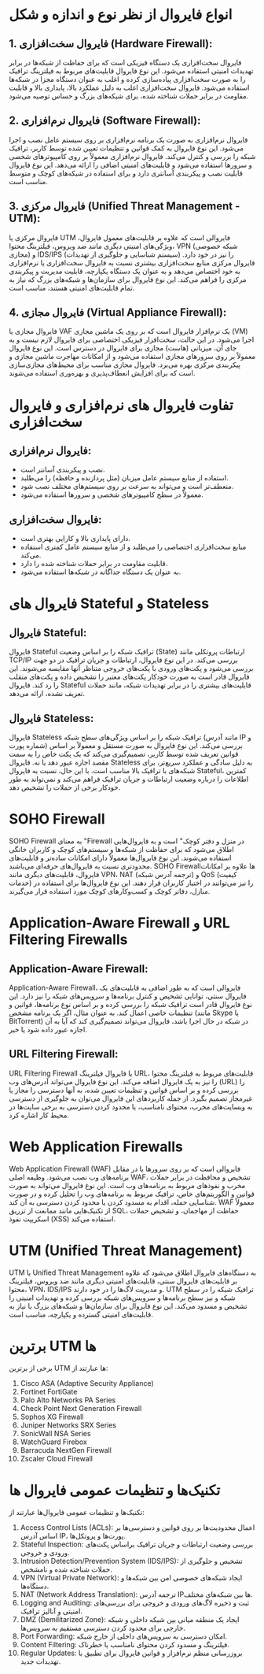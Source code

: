 # انواع فایروال از نظر نوع و اندازه و شکل

## 1. فایروال سخت‌افزاری (Hardware Firewall):
فایروال سخت‌افزاری یک دستگاه فیزیکی است که برای حفاظت از شبکه‌ها در برابر تهدیدات امنیتی استفاده می‌شود. این نوع فایروال قابلیت‌های مربوط به فیلترینگ ترافیک را به صورت سخت‌افزاری پیاده‌سازی کرده و اغلب به عنوان دستگاه مجزا در شبکه‌ها استفاده می‌شود. فایروال سخت‌افزاری اغلب به دلیل عملکرد بالا، پایداری بالا و قابلیت مقاومت در برابر حملات شناخته شده، برای شبکه‌های بزرگ و حساس توصیه می‌شود.

## 2. فایروال نرم‌افزاری (Software Firewall):
فایروال نرم‌افزاری به صورت یک برنامه نرم‌افزاری بر روی سیستم عامل نصب و اجرا می‌شود. این نوع فایروال به کمک قوانین و تنظیمات تعیین شده توسط کاربر، ترافیک شبکه را بررسی و کنترل می‌کند. فایروال نرم‌افزاری معمولاً بر روی کامپیوترهای شخصی و سرورها استفاده می‌شود و قابلیت‌های امنیتی اضافی را ارائه می‌دهد. این نوع فایروال قابلیت نصب و پیکربندی آسانتری دارد و برای استفاده در شبکه‌های کوچک و متوسط مناسب است.

## 3. فایروال مرکزی (Unified Threat Management - UTM):
فایروال مرکزی یا UTM فایروالی است که علاوه بر قابلیت‌های معمول فایروال، ویژگی‌های امنیتی دیگری مانند ضد ویروس، فیلترینگ محتوا، VPN (شبکه خصوصی مجازی) و IDS/IPS (سیستم شناسایی و جلوگیری از تهدیدات) را نیز در خود دارد. فایروال مرکزی منابع سخت‌افزاری بیشتری نسبت به فایروال سخت‌افزاری یا نرم‌افزاری به خود اختصاص می‌دهد و به عنوان یک دستگاه یکپارچه، قابلیت مدیریت و پیکربندی مرکزی را فراهم می‌کند. این نوع فایروال برای سازمان‌ها و شبکه‌های بزرگ که نیاز به تمام قابلیت‌های امنیتی هستند، مناسب است.

## 4. فایروال مجازی (Virtual Appliance Firewall):
فایروال مجازی یا VAF یک نرم‌افزار فایروال است که بر روی یک ماشین مجازی (VM) اجرا می‌شود. در این حالت، سخت‌افزار فیزیکی اختصاصی برای فایروال لازم نیست و به جای آن، میزبانی (هاست) مجازی برای فایروال در دسترس است. این نوع فایروال معمولاً بر روی سرورهای مجازی استفاده می‌شود و از امکانات مهاجرت ماشین مجازی و پیکربندی مرکزی بهره می‌برد. فایروال مجازی مناسب برای محیط‌های مجازی‌سازی است که برای افزایش انعطاف‌پذیری و بهره‌وری استفاده می‌شوند.

# تفاوت فایروال های نرم‌افزاری و فایروال سخت‌افزاری

## فایروال نرم‌افزاری:
- نصب و پیکربندی آسانتر است.
- استفاده از منابع سیستم عامل میزبان (مثل پردازنده و حافظه) را می‌طلبد.
- منعطف‌تر است و می‌تواند به سرعت بر روی سیستم‌های مختلف نصب شود.
- معمولاً در سطح کامپیوترهای شخصی و سرورها استفاده می‌شود.

## فایروال سخت‌افزاری:
- دارای پایداری بالا و کارایی بهتری است.
- منابع سخت‌افزاری اختصاصی را می‌طلبد و از منابع سیستم عامل کمتری استفاده می‌کند.
- قابلیت مقاومت در برابر حملات شناخته شده را دارد.
- به عنوان یک دستگاه جداگانه در شبکه‌ها استفاده می‌شود.

# فایروال های Stateful و Stateless

## فایروال Stateful:
فایروال Stateful ترافیک شبکه را بر اساس وضعیت (State) ارتباطات پروتکلی مانند TCP/IP بررسی می‌کند. در این نوع فایروال، ارتباطات و جریان ترافیک در دو جهت بررسی می‌شود و پکت‌های ورودی با پکت‌های خروجی متناظر آنها مقایسه می‌شوند. این فایروال قادر است به صورت خودکار پکت‌های معتبر را تشخیص داده و پکت‌های متقلب را رد کند. فایروال Stateful قابلیت‌های بیشتری را در برابر تهدیدات شبکه، مانند حملات تعریف نشده، ارائه می‌دهد.

## فایروال Stateless:
فایروال Stateless ترافیک شبکه را بر اساس ویژگی‌های سطح شبکه (مانند آدرس IP و شماره پورت) بررسی می‌کند. این نوع فایروال به صورت مستقل و معمولاً بر اساس قوانین تعریف شده توسط کاربر، تصمیم‌گیری می‌کند که یک پکت خاص را به سمت مقصد اجازه عبور دهد یا نه. فایروال Stateless به دلیل سادگی و عملکرد سریع‌تر، برای شبکه‌های با ترافیک بالا مناسب است. با این حال، نسبت به فایروال Stateful، کمترین اطلاعات را درباره وضعیت ارتباطات و جریان ترافیک فراهم می‌کند و نمی‌تواند به طور خودکار برخی از حملات را تشخیص دهد.

# SOHO Firewall

SOHO Firewall به معنای "Firewall در منزل و دفتر کوچک" است و به فایروال‌هایی اطلاق می‌شود که برای حفاظت از شبکه‌ها و سیستم‌های کوچک و کاربران خانگی استفاده می‌شوند. این نوع فایروال‌ها معمولاً دارای امکانات ساده‌تر و قابلیت‌های محدودتری نسبت به فایروال‌های حرفه‌ای می‌باشند. SOHO Firewall‌ها علاوه بر امکانات فایروال، قابلیت‌های دیگری مانند VPN، NAT (ترجمه آدرس شبکه) و QoS (کیفیت خدمات) را نیز می‌توانند در اختیار کاربران قرار دهند. این نوع فایروال‌ها برای استفاده در منازل، دفاتر کوچک و کسب‌وکارهای کوچک مورد استفاده قرار می‌گیرند.

# Application-Aware Firewall و URL Filtering Firewalls

## Application-Aware Firewall:
Application-Aware Firewall، فایروالی است که به طور اضافی به قابلیت‌های یک فایروال سنتی، توانایی تشخیص و کنترل برنامه‌ها و سرویس‌های شبکه را نیز دارد. این نوع فایروال قادر است ترافیک شبکه را بررسی کرده و بر اساس نوع برنامه‌ها، قوانین و تنظیمات خاصی اعمال کند. به عنوان مثال، اگر یک برنامه مشخص (مانند Skype یا BitTorrent) در شبکه در حال اجرا باشد، فایروال می‌تواند تصمیم‌گیری کند که آیا به آن اجازه عبور داده شود یا خیر.

## URL Filtering Firewall:
URL Filtering Firewall یا فایروال فیلترینگ URL، قابلیت‌های مربوط به فیلترینگ محتوا را نیز به یک فایروال اضافه می‌کند. این نوع فایروال می‌تواند آدرس‌های وب (URL) را بررسی کرده و بر اساس قوانین و تنظیمات تعیین شده، به آنها دسترسی را مجاز یا غیرمجاز تصمیم بگیرد. از جمله کاربردهای این فایروال می‌توان به جلوگیری از دسترسی به وبسایت‌های مخرب، محتوای نامناسب، یا محدود کردن دسترسی به برخی سایت‌ها در محیط کار اشاره کرد.

# Web Application Firewalls

Web Application Firewall (WAF) فایروالی است که بر روی سرورها یا در مقابل برنامه‌های وب نصب می‌شود. وظیفه اصلی WAF، تشخیص و محافظت در برابر حملات مخرب و نفوذهای مربوط به برنامه‌های وب است. این نوع فایروال می‌تواند به صورت قوانین و الگوریتم‌های خاص، ترافیک مربوط به برنامه‌های وب را تحلیل کرده و در صورت شناسایی حمله، اقدام به مسدود کردن یا محدود کردن دسترسی به آن کند. WAF معمولاً از تکنیک‌هایی مانند ممانعت از تزریق SQL، حفاظت از مهاجمان، و تشخیص حملات اسکریپت نفوذ (XSS) استفاده می‌کند.

# UTM (Unified Threat Management)

UTM یا Unified Threat Management به دستگاه‌های فایروال اطلاق می‌شود که علاوه بر قابلیت‌های فایروال سنتی، قابلیت‌های امنیتی دیگری مانند ضد ویروس، فیلترینگ محتوا، VPN، IDS/IPS و مدیریت لاگ‌ها را در خود دارند. UTM ترافیک شبکه را در سطح شبکه و نیز سطح برنامه‌ها و سرویس‌های شبکه بررسی کرده و تهدیدات امنیتی را تشخیص و مسدود می‌کند. این نوع فایروال برای سازمان‌ها و شبکه‌های بزرگ با نیاز به قابلیت‌های امنیتی گسترده و یکپارچه، مناسب است.

# برترین UTM ها

برخی از برترین UTM ها عبارتند از:

1. Cisco ASA (Adaptive Security Appliance)
2. Fortinet FortiGate
3. Palo Alto Networks PA Series
4. Check Point Next Generation Firewall
5. Sophos XG Firewall
6. Juniper Networks SRX Series
7. SonicWall NSA Series
8. WatchGuard Firebox
9. Barracuda NextGen Firewall
10. Zscaler Cloud Firewall

# تکنیک‌ها و تنظیمات عمومی فایروال ها

تکنیک‌ها و تنظیمات عمومی فایروال‌ها عبارتند از:

1. Access Control Lists (ACLs): اعمال محدودیت‌ها بر روی قوانین و دسترسی‌ها بر اساس آدرس IP، پورت‌ها و پروتکل‌ها.
2. Stateful Inspection: بررسی وضعیت ارتباطات و جریان ترافیک براساس پکت‌های ورودی و خروجی.
3. Intrusion Detection/Prevention System (IDS/IPS): تشخیص و جلوگیری از حملات شناخته شده و نامشخص.
4. VPN (Virtual Private Network): ایجاد شبکه‌های خصوصی امن بین شبکه‌ها و دستگاه‌ها.
5. NAT (Network Address Translation): ترجمه آدرس IP‌ها بین شبکه‌های مختلف.
6. Logging and Auditing: ثبت و ذخیره لاگ‌های ورودی و خروجی برای بررسی‌های امنیتی و آنالیز ترافیک.
7. DMZ (Demilitarized Zone): ایجاد یک منطقه میانی بین شبکه داخلی و شبکه خارجی برای محدود کردن دسترسی مستقیم به سرویس‌ها.
8. Port Forwarding: امکان دسترسی به سرویس‌های داخلی از خارج شبکه.
9. Content Filtering: فیلترینگ و مسدود کردن محتوای نامناسب یا خطرناک.
10. Regular Updates: بروزرسانی منظم نرم‌افزار و قوانین فایروال برای تطبیق با تهدیدات جدید.